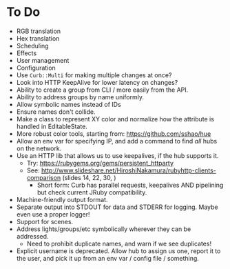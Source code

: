 # To Do

* RGB translation
* Hex translation
* Scheduling
* Effects
* User management
* Configuration
* Use `Curb::Multi` for making multiple changes at once?
* Look into HTTP KeepAlive for lower latency on changes?
* Ability to create a group from CLI / more easily from the API.
* Ability to address groups by name uniformly.
* Allow symbolic names instead of IDs
* Ensure names don't collide.
* Make a class to represent XY color and normalize how the attribute is handled in EditableState.
* More robust color tools, starting from: https://github.com/sshao/hue
* Allow an env var for specifying IP, and add a command to find *all* hubs on the network.
* Use an HTTP lib that allows us to use keepalives, if the hub supports it.
    * Try: https://rubygems.org/gems/persistent_httparty
    * See: http://www.slideshare.net/HiroshiNakamura/rubyhttp-clients-comparison (slides 14, 22, 30, )
        * Short form:  Curb has parallel requests, keepalives AND pipelining but check current JRuby compatibility.
* Machine-friendly output format.
* Separate output into STDOUT for data and STDERR for logging.  Maybe even use a proper logger!
* Support for scenes.
* Address lights/groups/etc symbolically wherever they can be addressed.
    * Need to prohibit duplicate names, and warn if we see duplicates!
* Explicit username is deprecated.  Allow hub to assign us one, report it to the user, and pick it up from an env var / config file / something.
